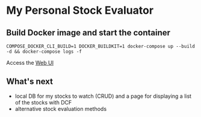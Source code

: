 # My Personal Stock Evaluator

## Build Docker image and start the container
```shell
COMPOSE_DOCKER_CLI_BUILD=1 DOCKER_BUILDKIT=1 docker-compose up --build -d && docker-compose logs -f
```

Access the [Web UI](http://localhost:8051)


## What's next
- local DB for my stocks to watch (CRUD) and a page for displaying a list of the stocks with DCF
- alternative stock evaluation methods